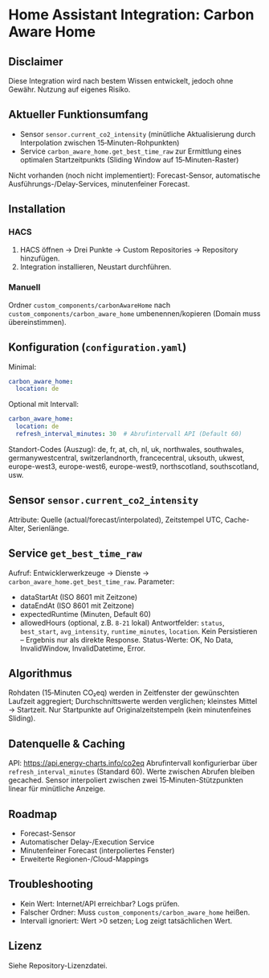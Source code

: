 # Home Assistant Integration: Carbon Aware Home

## Disclaimer
Diese Integration wird nach bestem Wissen entwickelt, jedoch ohne Gewähr. Nutzung auf eigenes Risiko.

## Aktueller Funktionsumfang
- Sensor `sensor.current_co2_intensity` (minütliche Aktualisierung durch Interpolation zwischen 15‑Minuten-Rohpunkten)
- Service `carbon_aware_home.get_best_time_raw` zur Ermittlung eines optimalen Startzeitpunkts (Sliding Window auf 15‑Minuten-Raster)

Nicht vorhanden (noch nicht implementiert): Forecast-Sensor, automatische Ausführungs-/Delay-Services, minutenfeiner Forecast.

## Installation
### HACS
1. HACS öffnen → Drei Punkte → Custom Repositories → Repository hinzufügen.
2. Integration installieren, Neustart durchführen.

### Manuell
Ordner `custom_components/carbonAwareHome` nach `custom_components/carbon_aware_home` umbenennen/kopieren (Domain muss übereinstimmen).

## Konfiguration (`configuration.yaml`)
Minimal:
```yaml
carbon_aware_home:
  location: de
```
Optional mit Intervall:
```yaml
carbon_aware_home:
  location: de
  refresh_interval_minutes: 30  # Abrufintervall API (Default 60)
```
Standort-Codes (Auszug): de, fr, at, ch, nl, uk, northwales, southwales, germanywestcentral, switzerlandnorth, francecentral, uksouth, ukwest, europe-west3, europe-west6, europe-west9, northscotland, southscotland, usw.

## Sensor `sensor.current_co2_intensity`
Attribute: Quelle (actual/forecast/interpolated), Zeitstempel UTC, Cache-Alter, Serienlänge.

## Service `get_best_time_raw`
Aufruf: Entwicklerwerkzeuge → Dienste → `carbon_aware_home.get_best_time_raw`.
Parameter:
- dataStartAt (ISO 8601 mit Zeitzone)
- dataEndAt (ISO 8601 mit Zeitzone)
- expectedRuntime (Minuten, Default 60)
- allowedHours (optional, z.B. `8-21` lokal)
Antwortfelder: `status`, `best_start`, `avg_intensity`, `runtime_minutes`, `location`. Kein Persistieren – Ergebnis nur als direkte Response.
Status-Werte: OK, No Data, InvalidWindow, InvalidDatetime, Error.

## Algorithmus
Rohdaten (15‑Minuten CO₂eq) werden in Zeitfenster der gewünschten Laufzeit aggregiert; Durchschnittswerte werden verglichen; kleinstes Mittel → Startzeit. Nur Startpunkte auf Originalzeitstempeln (kein minutenfeines Sliding).

## Datenquelle & Caching
API: https://api.energy-charts.info/co2eq
Abrufintervall konfigurierbar über `refresh_interval_minutes` (Standard 60). Werte zwischen Abrufen bleiben gecached. Sensor interpoliert zwischen zwei 15‑Minuten-Stützpunkten linear für minütliche Anzeige.

## Roadmap
- Forecast-Sensor
- Automatischer Delay-/Execution Service
- Minutenfeiner Forecast (interpoliertes Fenster)
- Erweiterte Regionen-/Cloud-Mappings

## Troubleshooting
- Kein Wert: Internet/API erreichbar? Logs prüfen.
- Falscher Ordner: Muss `custom_components/carbon_aware_home` heißen.
- Intervall ignoriert: Wert >0 setzen; Log zeigt tatsächlichen Wert.

## Lizenz
Siehe Repository-Lizenzdatei.
